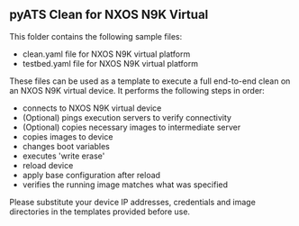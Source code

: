 ## pyATS Clean for NXOS N9K Virtual

This folder contains the following sample files:

- clean.yaml file for NXOS N9K virtual platform
- testbed.yaml file for NXOS N9K virtual platform

These files can be used as a template to execute a full end-to-end clean on an
NXOS N9K virtual device. It performs the following steps in order:

- connects to NXOS N9K virtual device
- (Optional) pings execution servers to verify connectivity
- (Optional) copies necessary images to intermediate server
- copies images to device
- changes boot variables
- executes 'write erase'
- reload device
- apply base configuration after reload
- verifies the running image matches what was specified

Please substitute your device IP addresses, credentials and image directories in
the templates provided before use.
